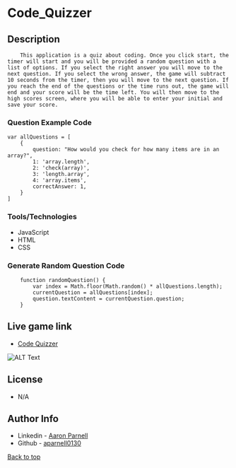 # Code_Quizzer
## Description

        This application is a quiz about coding. Once you click start, the timer will start and you will be provided a random question with a list of options. If you select the right answer you will move to the next question. If you select the wrong answer, the game will subtract 10 seconds from the timer, then you will move to the next question. If you reach the end of the questions or the time runs out, the game will end and your score will be the time left. You will then move to the high scores screen, where you will be able to enter your initial and save your score.

### Question Example Code
```JS
var allQuestions = [
    {
        question: "How would you check for how many items are in an array?",
        1: 'array.length',
        2: 'check(array)',
        3: 'length.array',
        4: 'array.items',
        correctAnswer: 1,
    }
]
```



### Tools/Technologies
- JavaScript
- HTML
- CSS

### Generate Random Question Code
```JS
    function randomQuestion() {
        var index = Math.floor(Math.random() * allQuestions.length);
        currentQuestion = allQuestions[index];
        question.textContent = currentQuestion.question;
    }

```
## Live game link
- [Code Quizzer](https://aparnell0130.github.io/Code_Quizzer/)

![ALT Text](assets/images/codeQuizzer.gif)

## License
- N/A 

## Author Info
- Linkedin - [Aaron Parnell](https://www.linkedin.com/in/aaron-parnell-1ab4661b3/)
- Github - [aparnell0130](https://github.com/aparnell0130)

[Back to top](#Code_Quizzer)